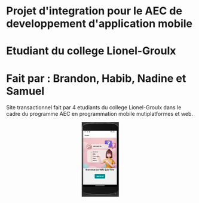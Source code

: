 # Projet d'integration pour le AEC de developpement d'application mobile
# Etudiant du college Lionel-Groulx
# Fait par : Brandon, Habib, Nadine et Samuel


Site transactionnel fait par 4 etudiants du college Lionel-Groulx dans le cadre du programme AEC en programmation mobile mutiplatformes et web.

<p align="center">
  <a href="https://snack.expo.dev/@nadambassa/98a642?platform=android"><img height="200" src="https://github.com/NadineAmbassa/ProjetsPerso_AppMobileQuiz/blob/main/assets/Capture%20d%E2%80%99%C3%A9cran%202023-03-22%20105912.png"></a>
</p>

